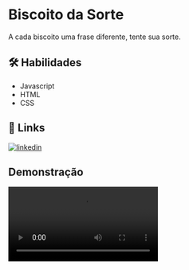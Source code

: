 
# Biscoito da Sorte
A cada biscoito uma frase diferente, tente sua sorte.


## 🛠 Habilidades
- Javascript 
- HTML
- CSS


## 🔗 Links
[![linkedin](https://img.shields.io/badge/linkedin-0A66C2?style=for-the-badge&logo=linkedin&logoColor=white)](https://www.linkedin.com/in/tharles-morais-a3272416a/)



## Demonstração
<video>
        <source src="./assets/Demo-Biscoito-da-sorte.mp4" type="video/mp4">
</video>

